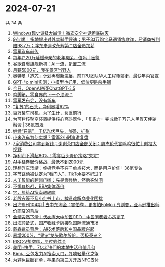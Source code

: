 # 2024-07-21

共 34 条

<!-- BEGIN 36KR -->
<!-- 最后更新时间 2024-07-21 05:01:04 +0800 -->
1. [Windows现史诗级大崩溃！微软安全神话彻底破灭](https://36kr.com/p/2869311241116548)
1. [9点1氪｜多地提出对外卖骑手限速；男子33万购宝马遇销售欺诈，经销商被判赔98.7万；胖东来调改永辉第二店全员加薪](https://36kr.com/p/2869914710741380)
1. [雷军造车前传](https://36kr.com/p/2870177668731266)
1. [每年花20万延缓母亲的老年痴呆，值吗｜医氪](https://36kr.com/p/2868696812261505)
1. [谷歌自曝旗舰新机：AI一流，配置二流](https://36kr.com/p/2869196606314883)
1. [月薪5000元，我在景区当野人](https://36kr.com/p/2869930424013186)
1. [奥特曼「造芯」计划再曝新进展，前TPU团队华人工程师领衔，最快年内官宣](https://36kr.com/p/2870377405518212)
1. [GPT-4o mini实测：小模型也好用，低价更是杀手锏](https://36kr.com/p/2869172823431554)
1. [今日，OpenAI杀死ChatGPT-3.5](https://36kr.com/p/2869348728115586)
1. [鸡脚筋，零食界的下一个顶流？](https://36kr.com/p/2870315467545473)
1. [雷军发布会，没有新车](https://36kr.com/p/2869350924505473)
1. [“复苏”的石头，净利暴增62%](https://36kr.com/p/2867157687753600)
1. [百万罐车司机，为了生计，负重前行](https://36kr.com/p/2869186512310408)
1. [为可控核聚变装置提供核心高热器件，「复鑫力」完成数千万元人民币天使轮融资 | 36氪首发](https://36kr.com/p/2869923443036292)
1. [继续“狂飙”，千亿光伏巨头，加码、扩张](https://36kr.com/p/2862823702157698)
1. [小米汽车为何卖爆？雷军2小时演讲复盘](https://36kr.com/p/2870173586018688)
1. [7家消费公司拿到新钱；谢谢茶门店全部关闭；周杰伦代言鸣鸣很忙｜创投大视野](https://36kr.com/p/2870045306343811)
1. [净利润下滑超80%！零食巨头降价策略“失灵”](https://36kr.com/p/2867125850708361)
1. [AI手机卷起价格战，最低不到2000元](https://36kr.com/p/2870080281940098)
1. [理想汽车汤靖：终极竞争不在于单点技术，而是用户价值｜36氪专访](https://36kr.com/p/2853217098992261)
1. [字节跳动被认定为“看门人”，TikTok要不好过了](https://36kr.com/p/2869342423240838)
1. [人工智能的跨越门槛：先是慢慢地，然后突然间](https://36kr.com/p/2862835301157508)
1. [不惧价格战，BBA集体涨价](https://36kr.com/p/2869126831083648)
1. [它，想给AI搜索醒醒脑](https://36kr.com/p/2870161506652544)
1. [老股东等不及小红书上市，裁员难解商业化困扰](https://36kr.com/p/2869217199757699)
1. [出海周刊104期 | 去中东淘金：害怕卷，更害怕FoMo / 穷则变，亚马逊推出低价商店的背后](https://36kr.com/p/2869951521149060)
1. [业绩突然下滑！优衣库大中华区CEO：中国消费者心态变了](https://36kr.com/p/2869878868840577)
1. [出海预备式，国产收藏卡牌接轨国际流通市场](https://36kr.com/p/2867566531809664)
1. [戴森裁员背后：AI技术落后和中国品牌兴起](https://36kr.com/p/2869890908131456)
1. [暴增200%，“果链”龙头歌尔股份，否极泰来？](https://36kr.com/p/2864287196683140)
1. [RISC-V想突围，先过软件关](https://36kr.com/p/2869126895948160)
1. [美团+快手，7亿老铁们的本地生活价值几何](https://36kr.com/p/2869348688007300)
1. [Kimi、豆包发力AI搜索入口，打响轻量化之争](https://36kr.com/p/2869354656911489)
1. [为避免巨额罚单，苹果向第三方开放NFC支付](https://36kr.com/p/2869341140685191)
<!-- END 36KR -->